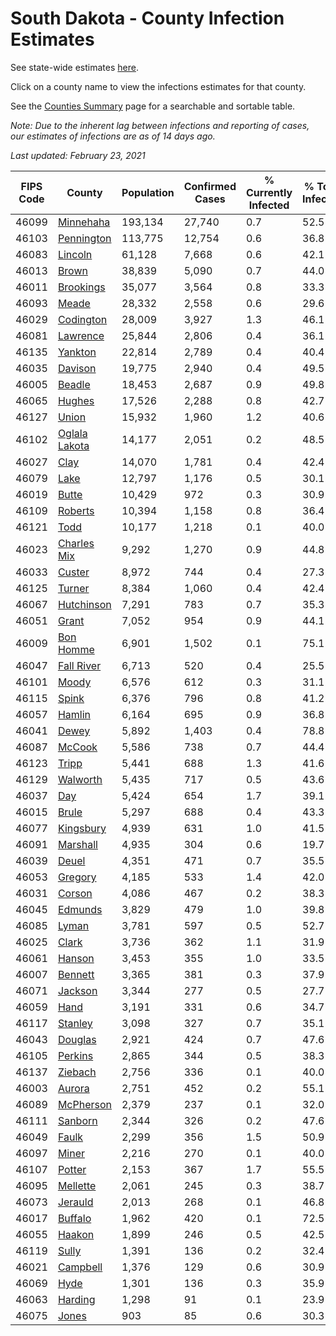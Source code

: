 # South Dakota - County Infection Estimates

See state-wide estimates [here](/infections/us-sd).

Click on a county name to view the infections estimates for that county.

See the [Counties Summary](/infections/summary-counties) page for a searchable and sortable table.

*Note: Due to the inherent lag between infections and reporting of cases, our estimates of infections are as of 14 days ago.*

*Last updated: February 23, 2021*

|   FIPS Code |                         County |   Population |   Confirmed Cases |   % Currently Infected |   % Total Infected |
|-------------|--------------------------------|--------------|-------------------|------------------------|--------------------|
|       46099 |         [Minnehaha](minnehaha) |      193,134 |            27,740 |                    0.7 |               52.5 |
|       46103 |       [Pennington](pennington) |      113,775 |            12,754 |                    0.6 |               36.8 |
|       46083 |             [Lincoln](lincoln) |       61,128 |             7,668 |                    0.6 |               42.1 |
|       46013 |                 [Brown](brown) |       38,839 |             5,090 |                    0.7 |               44.0 |
|       46011 |         [Brookings](brookings) |       35,077 |             3,564 |                    0.8 |               33.3 |
|       46093 |                 [Meade](meade) |       28,332 |             2,558 |                    0.6 |               29.6 |
|       46029 |         [Codington](codington) |       28,009 |             3,927 |                    1.3 |               46.1 |
|       46081 |           [Lawrence](lawrence) |       25,844 |             2,806 |                    0.4 |               36.1 |
|       46135 |             [Yankton](yankton) |       22,814 |             2,789 |                    0.4 |               40.4 |
|       46035 |             [Davison](davison) |       19,775 |             2,940 |                    0.4 |               49.5 |
|       46005 |               [Beadle](beadle) |       18,453 |             2,687 |                    0.9 |               49.8 |
|       46065 |               [Hughes](hughes) |       17,526 |             2,288 |                    0.8 |               42.7 |
|       46127 |                 [Union](union) |       15,932 |             1,960 |                    1.2 |               40.6 |
|       46102 | [Oglala Lakota](oglala-lakota) |       14,177 |             2,051 |                    0.2 |               48.5 |
|       46027 |                   [Clay](clay) |       14,070 |             1,781 |                    0.4 |               42.4 |
|       46079 |                   [Lake](lake) |       12,797 |             1,176 |                    0.5 |               30.1 |
|       46019 |                 [Butte](butte) |       10,429 |               972 |                    0.3 |               30.9 |
|       46109 |             [Roberts](roberts) |       10,394 |             1,158 |                    0.8 |               36.4 |
|       46121 |                   [Todd](todd) |       10,177 |             1,218 |                    0.1 |               40.0 |
|       46023 |     [Charles Mix](charles-mix) |        9,292 |             1,270 |                    0.9 |               44.8 |
|       46033 |               [Custer](custer) |        8,972 |               744 |                    0.4 |               27.3 |
|       46125 |               [Turner](turner) |        8,384 |             1,060 |                    0.4 |               42.4 |
|       46067 |       [Hutchinson](hutchinson) |        7,291 |               783 |                    0.7 |               35.3 |
|       46051 |                 [Grant](grant) |        7,052 |               954 |                    0.9 |               44.1 |
|       46009 |         [Bon Homme](bon-homme) |        6,901 |             1,502 |                    0.1 |               75.1 |
|       46047 |       [Fall River](fall-river) |        6,713 |               520 |                    0.4 |               25.5 |
|       46101 |                 [Moody](moody) |        6,576 |               612 |                    0.3 |               31.1 |
|       46115 |                 [Spink](spink) |        6,376 |               796 |                    0.8 |               41.2 |
|       46057 |               [Hamlin](hamlin) |        6,164 |               695 |                    0.9 |               36.8 |
|       46041 |                 [Dewey](dewey) |        5,892 |             1,403 |                    0.4 |               78.8 |
|       46087 |               [McCook](mccook) |        5,586 |               738 |                    0.7 |               44.4 |
|       46123 |                 [Tripp](tripp) |        5,441 |               688 |                    1.3 |               41.6 |
|       46129 |           [Walworth](walworth) |        5,435 |               717 |                    0.5 |               43.6 |
|       46037 |                     [Day](day) |        5,424 |               654 |                    1.7 |               39.1 |
|       46015 |                 [Brule](brule) |        5,297 |               688 |                    0.4 |               43.3 |
|       46077 |         [Kingsbury](kingsbury) |        4,939 |               631 |                    1.0 |               41.5 |
|       46091 |           [Marshall](marshall) |        4,935 |               304 |                    0.6 |               19.7 |
|       46039 |                 [Deuel](deuel) |        4,351 |               471 |                    0.7 |               35.5 |
|       46053 |             [Gregory](gregory) |        4,185 |               533 |                    1.4 |               42.0 |
|       46031 |               [Corson](corson) |        4,086 |               467 |                    0.2 |               38.3 |
|       46045 |             [Edmunds](edmunds) |        3,829 |               479 |                    1.0 |               39.8 |
|       46085 |                 [Lyman](lyman) |        3,781 |               597 |                    0.5 |               52.7 |
|       46025 |                 [Clark](clark) |        3,736 |               362 |                    1.1 |               31.9 |
|       46061 |               [Hanson](hanson) |        3,453 |               355 |                    1.0 |               33.5 |
|       46007 |             [Bennett](bennett) |        3,365 |               381 |                    0.3 |               37.9 |
|       46071 |             [Jackson](jackson) |        3,344 |               277 |                    0.5 |               27.7 |
|       46059 |                   [Hand](hand) |        3,191 |               331 |                    0.6 |               34.7 |
|       46117 |             [Stanley](stanley) |        3,098 |               327 |                    0.7 |               35.1 |
|       46043 |             [Douglas](douglas) |        2,921 |               424 |                    0.7 |               47.6 |
|       46105 |             [Perkins](perkins) |        2,865 |               344 |                    0.5 |               38.3 |
|       46137 |             [Ziebach](ziebach) |        2,756 |               336 |                    0.1 |               40.0 |
|       46003 |               [Aurora](aurora) |        2,751 |               452 |                    0.2 |               55.1 |
|       46089 |         [McPherson](mcpherson) |        2,379 |               237 |                    0.1 |               32.0 |
|       46111 |             [Sanborn](sanborn) |        2,344 |               326 |                    0.2 |               47.6 |
|       46049 |                 [Faulk](faulk) |        2,299 |               356 |                    1.5 |               50.9 |
|       46097 |                 [Miner](miner) |        2,216 |               270 |                    0.1 |               40.0 |
|       46107 |               [Potter](potter) |        2,153 |               367 |                    1.7 |               55.5 |
|       46095 |           [Mellette](mellette) |        2,061 |               245 |                    0.3 |               38.7 |
|       46073 |             [Jerauld](jerauld) |        2,013 |               268 |                    0.1 |               46.8 |
|       46017 |             [Buffalo](buffalo) |        1,962 |               420 |                    0.1 |               72.5 |
|       46055 |               [Haakon](haakon) |        1,899 |               246 |                    0.5 |               42.5 |
|       46119 |                 [Sully](sully) |        1,391 |               136 |                    0.2 |               32.4 |
|       46021 |           [Campbell](campbell) |        1,376 |               129 |                    0.6 |               30.9 |
|       46069 |                   [Hyde](hyde) |        1,301 |               136 |                    0.3 |               35.9 |
|       46063 |             [Harding](harding) |        1,298 |                91 |                    0.1 |               23.9 |
|       46075 |                 [Jones](jones) |          903 |                85 |                    0.6 |               30.3 |
